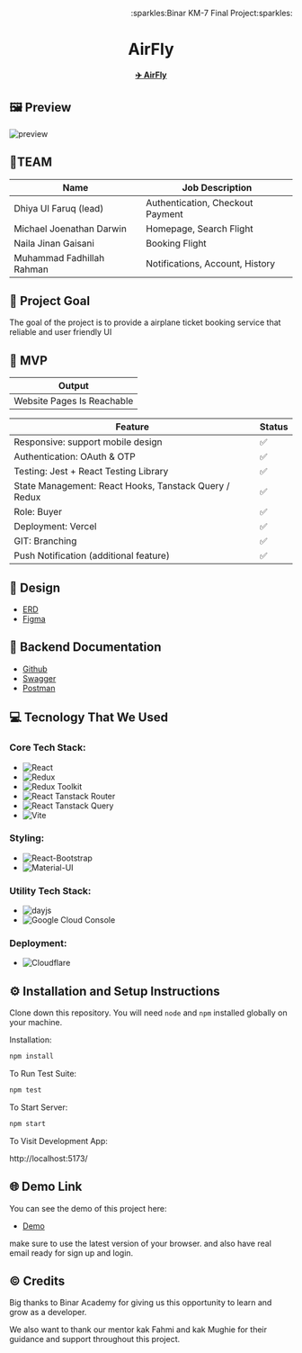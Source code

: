 <p align="right">:sparkles:Binar KM-7 Final Project:sparkles:</p>
<h1 align="center">AirFly </h1>
<p align="center">
<strong><a href="https://github.com/TIM1-FSW-BE-BINAR/Frontend">✈️ AirFly</a></strong>
</p>

## 🖼️ Preview

<img src="Mockup.png" alt="preview">

## 👥TEAM

| Name                      | Job Description                  |
| ------------------------- | -------------------------------- |
| Dhiya Ul Faruq (lead)     | Authentication, Checkout Payment |
| Michael Joenathan Darwin  | Homepage, Search Flight          |
| Naila Jinan Gaisani       | Booking Flight                   |
| Muhammad Fadhillah Rahman | Notifications, Account, History  |

## 🎯 Project Goal

The goal of the project is to provide a airplane ticket booking service that reliable and user friendly UI

## 🚩 MVP
| Output                                             |
| -------------------------------------------------- |
| Website Pages Is Reachable                        |

| Feature                                             | Status |
| --------------------------------------------------- | ------ |
| Responsive: support mobile design                  | ✅     |
| Authentication: OAuth & OTP                        | ✅     |
| Testing: Jest + React Testing Library              | ✅     |
| State Management: React Hooks, Tanstack Query / Redux | ✅     |
| Role: Buyer                                        | ✅     |
| Deployment: Vercel                                 | ✅     |
| GIT: Branching                                     | ✅     |
| Push Notification (additional feature)             | ✅     |




## 🎨 Design

- [ERD](https://drive.google.com/file/d/17--TosUaJSBPuBaClYCn-sofPzey8iG7/view)
- [Figma](https://www.figma.com/design/QEukzc5sO7zviEB1He2RO7/%5BFlight-Ticketing%5D-Final-Project---UI-Design-Website?node-id=0-1&t=RCvyWg1SiuJsZYP9-0)

## 📑 Backend Documentation

- [Github](https://github.com/TIM1-FSW-BE-BINAR/Backend/)
- [Swagger](https://binar.azumidev.web.id/api/v1/api-docs/)
- [Postman](https://documenter.getpostman.com/view/22814931/2sAYBUCrsH#intro)

## 💻 Tecnology That We Used

### Core Tech Stack:

- ![React](https://img.shields.io/badge/-React-61DAFB?logo=react&logoColor=white&style=for-the-badge)
- ![Redux](https://img.shields.io/badge/-Redux-764ABC?logo=redux&logoColor=white&style=for-the-badge)
- ![Redux Toolkit](https://img.shields.io/badge/-Redux%20Toolkit-764ABC?logo=redux&logoColor=white&style=for-the-badge)
- ![React Tanstack Router](https://img.shields.io/badge/-React%20Tanstack%20Router-0078D4?logo=react&logoColor=white&style=for-the-badge)
- ![React Tanstack Query](https://img.shields.io/badge/-React%20Tanstack%20Query-FF4154?logo=react&logoColor=white&style=for-the-badge)
- ![Vite](https://img.shields.io/badge/-Vite-646CFF?logo=vite&logoColor=white&style=for-the-badge)

### Styling:

- ![React-Bootstrap](https://img.shields.io/badge/-React%20Bootstrap-563D7C?logo=bootstrap&logoColor=white&style=for-the-badge)
- ![Material-UI](https://img.shields.io/badge/-Material%20UI-0081CB?logo=mui&logoColor=white&style=for-the-badge)

### Utility Tech Stack:

- ![dayjs](https://img.shields.io/badge/-dayjs-FF5F6D?logo=javascript&logoColor=white&style=for-the-badge)
- ![Google Cloud Console](https://img.shields.io/badge/-Google%20Cloud-4285F4?logo=google-cloud&logoColor=white&style=for-the-badge)

### Deployment:

- ![Cloudflare](https://img.shields.io/badge/-Cloudflare-F38020?logo=cloudflare&logoColor=white&style=for-the-badge)

## ⚙️ Installation and Setup Instructions

Clone down this repository. You will need `node` and `npm` installed globally on your machine.

Installation:

```bash
npm install
```

To Run Test Suite:

```bash
npm test
```

To Start Server:

```bash
npm start
```

To Visit Development App:

http://localhost:5173/

## 🌐 Demo Link

You can see the demo of this project here:

- [Demo](https://frontend-6z4.pages.dev/)

make sure to use the latest version of your browser. and also have real email ready for sign up and login.

## ©️ Credits

Big thanks to Binar Academy for giving us this opportunity to learn and grow as a developer.

We also want to thank our mentor kak Fahmi and kak Mughie for their guidance and support throughout this project.
